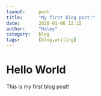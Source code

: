 ```yaml
---
layout:     post
title:      "My first blog post!"
date:       2020-01-06 12:15
author:     "Haley"
category:   blog
tags:       [blog,writing]
---
```


# Hello World
This is my first blog post!
